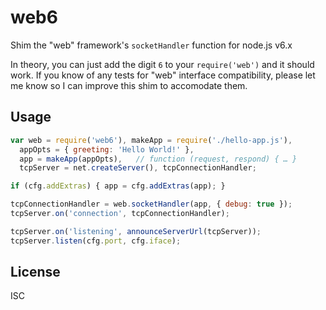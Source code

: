 ﻿
<!--#echo json="package.json" key="name" underline="=" -->
web6
====
<!--/#echo -->

<!--#echo json="package.json" key="description" -->
Shim the &quot;web&quot; framework&#39;s `socketHandler` function for node.js
v6.x
<!--/#echo -->

In theory, you can just add the digit `6` to your `require('web')` and it
should work. If you know of any tests for "web" interface compatibility,
please let me know so I can improve this shim to accomodate them.



Usage
-----

<!--#include file="test/hello-server.js" start="  //#u" stop="  //#r"
  outdent="  " code="javascript" -->
<!--#verbatim lncnt="14" -->
```javascript
var web = require('web6'), makeApp = require('./hello-app.js'),
  appOpts = { greeting: 'Hello World!' },
  app = makeApp(appOpts),   // function (request, respond) { … }
  tcpServer = net.createServer(), tcpConnectionHandler;

if (cfg.addExtras) { app = cfg.addExtras(app); }

tcpConnectionHandler = web.socketHandler(app, { debug: true });
tcpServer.on('connection', tcpConnectionHandler);

tcpServer.on('listening', announceServerUrl(tcpServer));
tcpServer.listen(cfg.port, cfg.iface);
```
<!--/include-->



<!--#toc stop="scan" -->


License
-------
<!--#echo json="package.json" key=".license" -->
ISC
<!--/#echo -->
